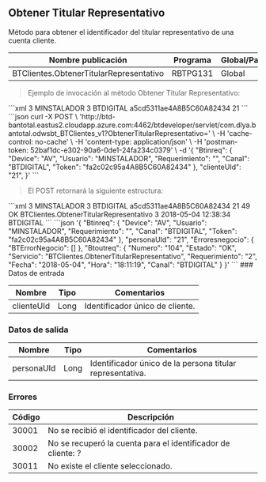## Obtener Titular Representativo

Método para obtener el identificador del titular representativo de una cuenta cliente.

| Nombre publicación                      | Programa | Global/País |
| --------------------------------------- | -------- | ----------- |
| BTClientes.ObtenerTitularRepresentativo | RBTPG131 | Global      |

> Ejemplo de invocación al método Obtener Titular Representativo:

<code-group>
<code-block title="XML" active>
```xml
<soapenv:Envelope xmlns:soapenv="http://schemas.xmlsoap.org/soap/envelope/" xmlns:bts="http://uy.com.dlya.bantotal/BTSOA/">
   <soapenv:Header/>
   <soapenv:Body>
      <bts:BTClientes.ObtenerTitularRepresentativo>
         <bts:Btinreq>
            <bts:Device>3</bts:Device>
            <bts:Usuario>MINSTALADOR</bts:Usuario>
            <bts:Requerimiento>3</bts:Requerimiento>
            <bts:Canal>BTDIGITAL</bts:Canal>
            <bts:Token>a5cd5311ae4A8B5C60A82434</bts:Token>
         </bts:Btinreq>
         <bts:clienteUId>21</bts:clienteUId>
      </bts:BTClientes.ObtenerTitularRepresentativo>
   </soapenv:Body>
</soapenv:Envelope>
```
</code-block>
 
<code-block title="JSON">
```json
curl -X POST \
  'http://btd-bantotal.eastus2.cloudapp.azure.com:4462/btdeveloper/servlet/com.dlya.bantotal.odwsbt_BTClientes_v1?ObtenerTitularRepresentativo=' \
  -H 'cache-control: no-cache' \
  -H 'content-type: application/json' \
  -H 'postman-token: 52baf1dc-e302-90a6-0de1-24fa234c0379' \
  -d '{
	"Btinreq": {
		"Device": "AV",
		"Usuario": "MINSTALADOR",
		"Requerimiento": "",
		"Canal": "BTDIGITAL",
		"Token": "fa2c02c95a4A8B5C60A82434"
	},
	"clienteUId": "21",
}'
```
</code-block>
</code-group>
 
> El POST retornará la siguiente estructura:
 
<code-group>
<code-block title="XML" active>
```xml
<SOAP-ENV:Envelope xmlns:SOAP-ENV="http://schemas.xmlsoap.org/soap/envelope/" xmlns:xsd="http://www.w3.org/2001/XMLSchema" xmlns:SOAP-ENC="http://schemas.xmlsoap.org/soap/encoding/" xmlns:xsi="http://www.w3.org/2001/XMLSchema-instance">
   <SOAP-ENV:Body>
      <BTClientes.ObtenerTitularRepresentativoResponse xmlns="http://uy.com.dlya.bantotal/BTSOA/">
         <Btinreq>
            <Device>3</Device>
            <Usuario>MINSTALADOR</Usuario>
            <Requerimiento>3</Requerimiento>
            <Canal>BTDIGITAL</Canal>
            <Token>a5cd5311ae4A8B5C60A82434</Token>
         </Btinreq>
         <personaUId>21</personaUId>
         <Erroresnegocio></Erroresnegocio>
         <Btoutreq>
            <Numero>49</Numero>
            <Estado>OK</Estado>
            <Servicio>BTClientes.ObtenerTitularRepresentativo</Servicio>
            <Requerimiento>3</Requerimiento>
            <Fecha>2018-05-04</Fecha>
            <Hora>12:38:34</Hora>
            <Canal>BTDIGITAL</Canal>
         </Btoutreq>
      </BTClientes.ObtenerTitularRepresentativoResponse>
   </SOAP-ENV:Body>
</SOAP-ENV:Envelope>
```
</code-block>
 
<code-block title="JSON">
```json
'{
	"Btinreq": {
		"Device": "AV",
		"Usuario": "MINSTALADOR",
		"Requerimiento": "",
		"Canal": "BTDIGITAL",
		"Token": "fa2c02c95a4A8B5C60A82434"
	},
    "personaUId": "21",
    "Erroresnegocio": {
        "BTErrorNegocio": []
    },
    "Btoutreq": {
        "Numero": "104",
        "Estado": "OK",
        "Servicio": "BTClientes.ObtenerTitularRepresentativo",
        "Requerimiento": "2",
        "Fecha": "2018-05-04",
        "Hora": "18:11:19",
        "Canal": "BTDIGITAL"
    }
}'
```
</code-block>
</code-group> 
### Datos de entrada
 
Nombre | Tipo | Comentarios
--------- | ----------- | -----------
clienteUId | Long | Identificador único de cliente.

### Datos de salida

| Nombre     | Tipo | Comentarios                                               |
| ---------- | ---- | --------------------------------------------------------- |
| personaUId | Long | Identificador único de la persona titular representativa. |

### Errores

| Código | Descripción                                                  |
| ------ | ------------------------------------------------------------ |
| 30001  | No se recibió el identificador del cliente.                  |
| 30002  | No se recuperó la cuenta para el identificador de cliente: ? |
| 30011  | No existe el cliente seleccionado.                           |
